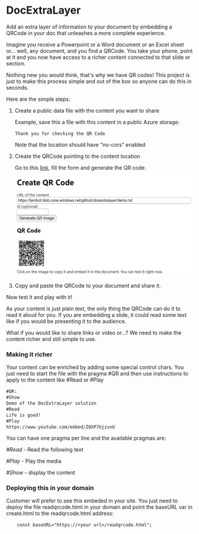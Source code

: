 # DocExtraLayer
Add an extra layer of information to your document by embedding a QRCode in your doc that unleashes a more complete experience.

Imagine you receive a Powerpoint or a Word document or an Excel sheet or... well, any document, and you find a QRCode. You take your phone, point at it and you now have access to a richer content connected to that slide or section.

Nothing new you would think, that's why we have QR codes! This project is just to make this process simple and out of the box so anyone can do this in seconds.

Here are the simple steps:

1. Create a public data file with the content you want to share

    Example, save this a file with this content in a public Azure storage:
    ```
    Thank you for checking the QR Code
    ```
    Note that the location should have "no-cors" enabled

2. Create the QRCode pointing to the content location

    Go to this [link](https://lambot.blob.core.windows.net/github/docextralayer/create.html), fill the form and generate the QR code.

    ![image](./image.png)

3. Copy and paste the QRCode to your document and share it.

Now test it and play with it!

As your content is just plain text, the only thing the QRCode can do it to read it aloud for you. If you are embedding a slide, it could read some text like if you would be presenting it to the audience. 

What if you would like to share links or video or...?
We need to make the content richer and still simple to use.

### Making it richer

Your content can be enriched by adding some special control chars. You just need to start the file with the pragma #QR and then use instructions to apply to the content like #Read or #Play

```
#QR:
#Show
Demo of the DocExtraLayer solution
#Read
Life is good!
#Play
https://www.youtube.com/embed/Z8XP7UjzvnU
```

You can have one pragma per line and the available pragmas are:

*#Read* - Read the following text

*#Play* - Play the media

*#Show* - display the content

### Deploying this in your domain

Customer will prefer to see this embeded in your site. You just need to deploy the file readqrcode.html in your domain and point the baseURL var in create.html to the readqrcode.html address:

```
    const baseURL="https://<your url>/readqrcode.html";
```
